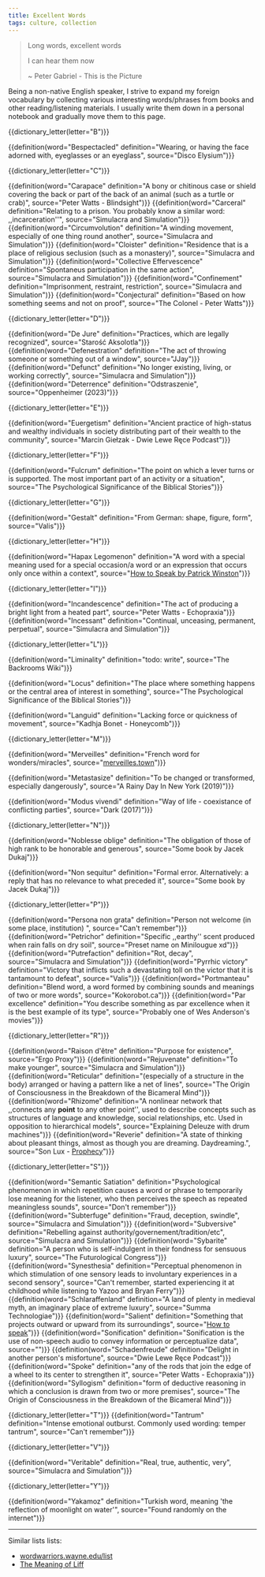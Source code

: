 ```yaml
---
title: Excellent Words
tags: culture, collection
---
```


> Long words, excellent words
>
> I can hear them now
>
> ~ Peter Gabriel - This is the Picture

Being a non-native English speaker, I strive to expand my foreign
vocabulary by collecting various interesting words/phrases from books and other
reading/listening materials. I usually write them down in a personal notebook
and gradually move them to this page.

{{dictionary_letter(letter="B")}}

{{definition(word="Bespectacled" definition="Wearing, or having the face adorned with, eyeglasses or an eyeglass", source="Disco Elysium")}}

{{dictionary_letter(letter="C")}}

{{definition(word="Carapace" definition="A bony or chitinous case or shield covering the back or part of the back of an animal (such as a turtle or crab)", source="Peter Watts - Blindsight")}}
{{definition(word="Carceral" definition="Relating to a prison. You probably know a similar word: ,,incarceration''", source="Simulacra and Simulation")}}
{{definition(word="Circumvolution" definition="A winding movement, especially of one thing round another", source="Simulacra and Simulation")}}
{{definition(word="Cloister" definition="Residence that is a place of religious seclusion (such as a monastery)", source="Simulacra and Simulation")}}
{{definition(word="Collective Effervescence" definition="Spontaneus participation in the same action", source="Simulacra and Simulation")}}
{{definition(word="Confinement" definition="Imprisonment, restraint, restriction", source="Simulacra and Simulation")}}
{{definition(word="Conjectural" definition="Based on how something seems and not on proof", source="The Colonel - Peter Watts")}}

{{dictionary_letter(letter="D")}}

{{definition(word="De Jure" definition="Practices, which are legally recognized", source="Starość Aksolotla")}}
{{definition(word="Defenestration" definition="The act of throwing someone or something out of a window", source="JJay")}}
{{definition(word="Defunct" definition="No longer existing, living, or working correctly", source="Simulacra and Simulation")}}
{{definition(word="Deterrence" definition="Odstraszenie", source="Oppenheimer (2023)")}}

{{dictionary_letter(letter="E")}}

{{definition(word="Euergetism" definition="Ancient practice of high-status and wealthy individuals in society distributing part of their wealth to the community", source="Marcin Giełzak - Dwie Lewe Ręce Podcast")}}

{{dictionary_letter(letter="F")}}

{{definition(word="Fulcrum" definition="The point on which a lever turns or is supported. The most important part of an activity or a situation", source="The Psychological Significance of the Biblical Stories")}}

{{dictionary_letter(letter="G")}}

{{definition(word="Gestalt" definition="From German: shape, figure, form", source="Valis")}}

{{dictionary_letter(letter="H")}}

{{definition(word="Hapax Legomenon" definition="A word with a special meaning used for a special occasion/a word or an expression that occurs only once within a context", source="[How to Speak by Patrick Winston](https://www.youtube.com/watch?v=Unzc731iCUY)")}}

{{dictionary_letter(letter="I")}}

{{definition(word="Incandescence" definition="The act of producing a bright light from a heated part", source="Peter Watts - Echopraxia")}}
{{definition(word="Incessant" definition="Continual, unceasing, permanent, perpetual", source="Simulacra and Simulation")}}

{{dictionary_letter(letter="L")}}

{{definition(word="Liminality" definition="todo: write", source="The Backrooms Wiki")}}

{{definition(word="Locus" definition="The place where something happens or the central area of interest in something", source="The Psychological Significance of the Biblical Stories")}}

{{definition(word="Languid" definition="Lacking force or quickness of movement", source="Kadhja Bonet - Honeycomb")}}

{{dictionary_letter(letter="M")}}

{{definition(word="Merveilles" definition="French word for wonders/miracles", source="[merveilles.town](https://merveilles.town/)")}}

{{definition(word="Metastasize" definition="To be changed or transformed, especially dangerously", source="A Rainy Day In New York (2019)")}}

{{definition(word="Modus vivendi" definition="Way of life - coexistance of conflicting parties", source="Dark (2017)")}}

{{dictionary_letter(letter="N")}}

{{definition(word="Noblesse oblige" definition="The obligation of those of high rank to be honorable and generous", source="Some book by Jacek Dukaj")}}

{{definition(word="Non sequitur" definition="Formal error. Alternatively: a reply that has no relevance to what preceded it", source="Some book by Jacek Dukaj")}}

{{dictionary_letter(letter="P")}}

{{definition(word="Persona non grata" definition="Person not welcome (in some place, institution) ", source="Can't remember")}}
{{definition(word="Petrichor" definition="Specific ,,earthy'' scent produced when rain falls on dry soil", source="Preset name on Minilougue xd")}}
{{definition(word="Putrefaction" definition="Rot, decay", source="Simulacra and Simulation")}}
{{definition(word="Pyrrhic victory" definition="Victory that inflicts such a devastating toll on the victor that it is tantamount to defeat", source="Valis")}}
{{definition(word="Portmanteau" definition="Blend word, a word formed by combining sounds and meanings of two or more words", source="Kokorobot.ca")}}
{{definition(word="Par excellence" definition="You describe something as par excellence when it is the best example of its type", source="Probably one of Wes Anderson's movies")}}

{{dictionary_letter(letter="R")}}

{{definition(word="Raison d'être" definition="Purpose for existence", source="Ergo Proxy")}}
{{definition(word="Rejuvenate" definition="To make younger", source="Simulacra and Simulation")}}
{{definition(word="Reticular" definition="(especially of a structure in the body) arranged or having a pattern like a net of lines", source="The Origin of Consciousness in the Breakdown of the Bicameral Mind")}}
{{definition(word="Rhizome" definition="A nonlinear network that ,,connects any **point** to any other point'', used to describe concepts such as structures of language and knowledge, social relationships, etc. Used in opposition to hierarchical models", source="Explaining Deleuze with drum machines")}}
{{definition(word="Reverie" definition="A state of thinking about pleasant things, almost as though you are dreaming. Daydreaming.", source="Son Lux - [Prophecy](https://www.youtube.com/watch?v=Lr3T3BxxSVA)")}}

{{dictionary_letter(letter="S")}}

{{definition(word="Semantic Satiation" definition="Psychological phenomenon in which repetition causes a word or phrase to temporarily lose meaning for the listener, who then perceives the speech as repeated meaningless sounds", source="Don't remember")}}
{{definition(word="Subterfuge" definition="Fraud, deception, swindle", source="Simulacra and Simulation")}}
{{definition(word="Subversive" definition="Rebelling against authority/governement/tradition/etc", source="Simulacra and Simulation")}}
{{definition(word="Sybarite" definition="A person who is self-indulgent in their fondness for sensuous luxury", source="The Futurological Congress")}}
{{definition(word="Synesthesia" definition="Perceptual phenomenon in which stimulation of one sensory leads to involuntary experiences in a second sensory", source="Can't remember, started experiencing it at childhood while listening to Yazoo and Bryan Ferry")}}
{{definition(word="Schlaraffenland" definition="A land of plenty in medieval myth, an imaginary place of extreme luxury", source="Summa Technologiae")}}
{{definition(word="Salient" definition="Something that projects outward or upward from its surroundings", source="[How to speak](https://www.youtube.com/watch?v=Unzc731iCUY)")}}
{{definition(word="Sonification" definition="Sonification is the use of non-speech audio to convey information or perceptualize data", source="")}}
{{definition(word="Schadenfreude" definition="Delight in another person's misfortune", source="Dwie Lewe Ręce Podcast")}}
{{definition(word="Spoke" definition="any of the rods that join the edge of a wheel to its center to strengthen it", source="Peter Watts - Echopraxia")}}
{{definition(word="Syllogism" definition="form of deductive reasoning in which a conclusion is drawn from two or more premises", source="The Origin of Consciousness in the Breakdown of the Bicameral Mind")}}

{{dictionary_letter(letter="T")}}
{{definition(word="Tantrum" definition="Intense emotional outburst. Commonly used wording: temper tantrum", source="Can't remember")}}

{{dictionary_letter(letter="V")}}

{{definition(word="Veritable" definition="Real, true, authentic, very", source="Simulacra and Simulation")}}

{{dictionary_letter(letter="Y")}}

{{definition(word="Yakamoz" definition="Turkish word, meaning 'the reflection of  moonlight on water'", source="Found randomly on the internet")}}

---

Similar lists lists:

- [wordwarriors.wayne.edu/list](https://wordwarriors.wayne.edu/list)
- [The Meaning of Liff](https://en.m.wikipedia.org/wiki/The_Meaning_of_Liff)
